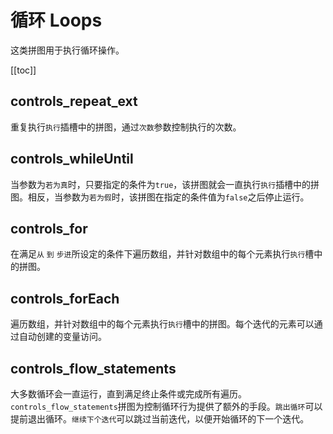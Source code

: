 # 循环 Loops

这类拼图用于执行循环操作。

[[toc]]

## controls_repeat_ext

重复执行`执行`插槽中的拼图，通过`次数`参数控制执行的次数。

## controls_whileUntil

当参数为`若为真`时，只要指定的条件为`true`，该拼图就会一直执行`执行`插槽中的拼图。相反，当参数为`若为假`时，该拼图在指定的条件值为`false`之后停止运行。

## controls_for

在满足`从` `到` `步进`所设定的条件下遍历数组，并针对数组中的每个元素执行`执行`槽中的拼图。

## controls_forEach

遍历数组，并针对数组中的每个元素执行`执行`槽中的拼图。每个迭代的元素可以通过自动创建的变量访问。

## controls_flow_statements

大多数循环会一直运行，直到满足终止条件或完成所有遍历。`controls_flow_statements`拼图为控制循环行为提供了额外的手段。`跳出循环`可以提前退出循环。`继续下个迭代`可以跳过当前迭代，以便开始循环的下一个迭代。

